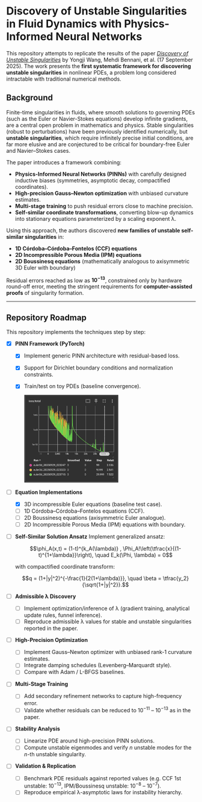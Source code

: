 # Discovery of Unstable Singularities in Fluid Dynamics with Physics-Informed Neural Networks


This repository attempts to replicate the results of the paper [*Discovery of Unstable Singularities*](https://arxiv.org/pdf/2509.14185) by Yongji Wang, Mehdi Bennani, et al. (17 September 2025).
The work presents the **first systematic framework for discovering unstable singularities** in nonlinear PDEs, a problem long considered intractable with traditional numerical methods.

## Background

Finite-time singularities in fluids, where smooth solutions to governing PDEs (such as the Euler or Navier-Stokes equations) develop infinite gradients, are a central open problem in mathematics and physics. Stable singularities (robust to perturbations) have been previously identified numerically, but **unstable singularities**, which require infinitely precise initial conditions, are far more elusive and are conjectured to be critical for boundary-free Euler and Navier–Stokes cases.

The paper introduces a framework combining:

* **Physics-Informed Neural Networks (PINNs)** with carefully designed inductive biases (symmetries, asymptotic decay, compactified coordinates).
* **High-precision Gauss–Newton optimization** with unbiased curvature estimates.
* **Multi-stage training** to push residual errors close to machine precision.
* **Self-similar coordinate transformations**, converting blow-up dynamics into stationary equations parameterized by a scaling exponent λ.

Using this approach, the authors discovered **new families of unstable self-similar singularities** in:

* **1D Córdoba–Córdoba–Fontelos (CCF) equations**
* **2D Incompressible Porous Media (IPM) equations**
* **2D Boussinesq equations** (mathematically analogous to axisymmetric 3D Euler with boundary)

Residual errors reached as low as $\mathbf{10^{-13}}$, constrained only by hardware round-off error, meeting the stringent requirements for **computer-assisted proofs** of singularity formation.

---

## Repository Roadmap

This repository implements the techniques step by step:

* [x] **PINN Framework (PyTorch)**

  * [x] Implement generic PINN architecture with residual-based loss.
  * [x] Support for Dirichlet boundary conditions and normalization constraints.
  * [x] Train/test on toy PDEs (baseline convergence).
   
     <img src="media/pinn_test_3d_euler.png" width="250">

* [ ] **Equation Implementations**

  * [x] 3D incompressible Euler equations (baseline test case).
  * [ ] 1D Córdoba–Córdoba–Fontelos equations (CCF).
  * [ ] 2D Boussinesq equations (axisymmetric Euler analogue).
  * [ ] 2D Incompressible Porous Media (IPM) equations with boundary.

* [ ] **Self-Similar Solution Ansatz**
  Implement generalized ansatz:

  $$\phi_A(x,t) = (1-t)^{k_A(\lambda)} , \Phi_A!\left(\tfrac{x}{(1-t)^{1+\lambda}}\right),
  \quad E_k(\Phi, \lambda) = 0$$

  with compactified coordinate transform:

  $$q = (1+|y|^2)^{-\frac{1}{2(1+\lambda)}},
  \quad \beta = \tfrac{y_2}{\sqrt{1+|y|^2}}.$$

* [ ] **Admissible λ Discovery**

  * [ ] Implement optimization/inference of λ (gradient training, analytical update rules, funnel inference).
  * [ ] Reproduce admissible λ values for stable and unstable singularities reported in the paper.

* [ ] **High-Precision Optimization**

  * [ ] Implement Gauss–Newton optimizer with unbiased rank-1 curvature estimates.
  * [ ] Integrate damping schedules (Levenberg–Marquardt style).
  * [ ] Compare with Adam / L-BFGS baselines.

* [ ] **Multi-Stage Training**

  * [ ] Add secondary refinement networks to capture high-frequency error.
  * [ ] Validate whether residuals can be reduced to $10^{-11}$ – $10^{-13}$ as in the paper.

* [ ] **Stability Analysis**

  * [ ] Linearize PDE around high-precision PINN solutions.
  * [ ] Compute unstable eigenmodes and verify $n$ unstable modes for the $n$-th unstable singularity.

* [ ] **Validation & Replication**

  * [ ] Benchmark PDE residuals against reported values (e.g. CCF 1st unstable: $10^{-13}$, IPM/Boussinesq unstable: $10^{-8}$ – $10^{-7}$).
  * [ ] Reproduce empirical λ-asymptotic laws for instability hierarchy.
